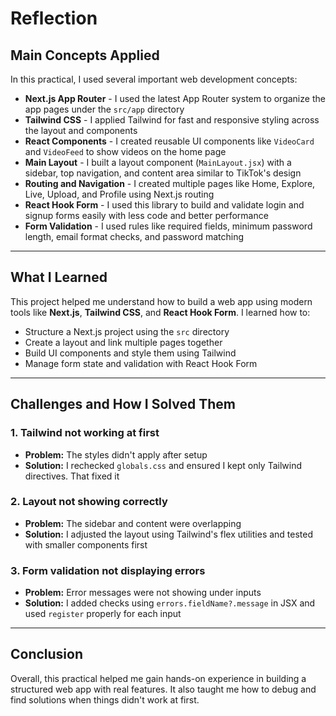 # Reflection

##  Main Concepts Applied

In this practical, I used several important web development concepts:

- **Next.js App Router** - I used the latest App Router system to organize the app pages under the `src/app` directory
- **Tailwind CSS** - I applied Tailwind for fast and responsive styling across the layout and components
- **React Components** - I created reusable UI components like `VideoCard` and `VideoFeed` to show videos on the home page
- **Main Layout** - I built a layout component (`MainLayout.jsx`) with a sidebar, top navigation, and content area similar to TikTok's design
- **Routing and Navigation** - I created multiple pages like Home, Explore, Live, Upload, and Profile using Next.js routing
- **React Hook Form** - I used this library to build and validate login and signup forms easily with less code and better performance
- **Form Validation** - I used rules like required fields, minimum password length, email format checks, and password matching

---

##  What I Learned

This project helped me understand how to build a web app using modern tools like **Next.js**, **Tailwind CSS**, and **React Hook Form**. I learned how to:

- Structure a Next.js project using the `src` directory
- Create a layout and link multiple pages together
- Build UI components and style them using Tailwind
- Manage form state and validation with React Hook Form

---

##  Challenges and How I Solved Them

### 1. Tailwind not working at first
- **Problem:** The styles didn't apply after setup
- **Solution:** I rechecked `globals.css` and ensured I kept only Tailwind directives. That fixed it

### 2. Layout not showing correctly
- **Problem:** The sidebar and content were overlapping
- **Solution:** I adjusted the layout using Tailwind's flex utilities and tested with smaller components first

### 3. Form validation not displaying errors
- **Problem:** Error messages were not showing under inputs
- **Solution:** I added checks using `errors.fieldName?.message` in JSX and used `register` properly for each input

---

##  Conclusion

Overall, this practical helped me gain hands-on experience in building a structured web app with real features. It also taught me how to debug and find solutions when things didn't work at first.